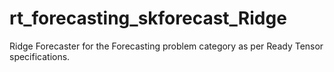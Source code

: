 # rt_forecasting_skforecast_Ridge
Ridge Forecaster for the Forecasting problem category as per Ready Tensor specifications.
